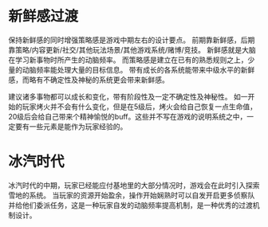 # 新鲜感过渡
保持新鲜感的同时增强策略感是游戏中期左右的设计要点。
前期靠新鲜感，后期靠策略/内容更新/社交/其他玩法场景/其他游戏系统/赌博/竞技。
新鲜感就是大脑在学习新事物时所产生的动脑频率。
而策略感是建立在已有的熟悉规则之上，少量的动脑频率能处理大量的目标信息。
带有成长的各系统能带来中级水平的新鲜感，而略有不确定性及神秘的系统更会带来新鲜感。 

建议诸多事物都可以成长和变化，带有阶段性及一定不确定性及神秘性。
如一开始的玩家烤火并不会有什么变化，但是在5级后，烤火会给自己恢复一点生命值，20级后会给自己带来个精神愉悦的buff。这些并不写在游戏的说明系统之中，一定要有一些元素是能作为玩家经验的。


# 冰汽时代
冰汽时代的中期，玩家已经能应付基地里的大部分情况时，游戏会在此时引入探索雪地的系统。
当玩家的资源开始盈余，操作开始娴熟时可以自发开启更多侦察队并给他们委派任务，这是一种玩家自发的动脑频率提高机制，是一种优秀的过渡机制设计。


